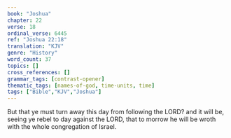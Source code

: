 ```yaml
---
book: "Joshua"
chapter: 22
verse: 18
ordinal_verse: 6445
ref: "Joshua 22:18"
translation: "KJV"
genre: "History"
word_count: 37
topics: []
cross_references: []
grammar_tags: [contrast-opener]
thematic_tags: [names-of-god, time-units, time]
tags: ["Bible","KJV","Joshua"]
---
```

But that ye must turn away this day from following the LORD? and it will be, seeing ye rebel to day against the LORD, that to morrow he will be wroth with the whole congregation of Israel.
